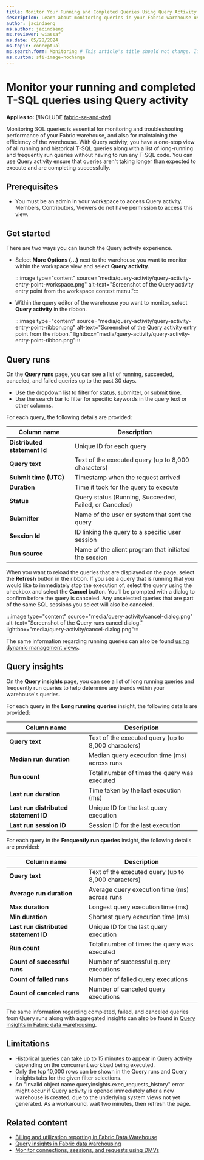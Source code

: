```yaml
---
title: Monitor Your Running and Completed Queries Using Query Activity
description: Learn about monitoring queries in your Fabric warehouse using Query activity.
author: jacindaeng
ms.author: jacindaeng
ms.reviewer: wiassaf
ms.date: 05/28/2024
ms.topic: conceptual
ms.search.form: Monitoring # This article's title should not change. If so, contact engineering.
ms.custom: sfi-image-nochange
---
```

# Monitor your running and completed T-SQL queries using Query activity

**Applies to:** [!INCLUDE [fabric-se-and-dw](includes/applies-to-version/fabric-se-and-dw.md)]

Monitoring SQL queries is essential for monitoring and troubleshooting performance of your Fabric warehouse, and also for maintaining the efficiency of the warehouse. With Query activity, you have a one-stop view of all running and historical T-SQL queries along with a list of long-running and frequently run queries without having to run any T-SQL code. You can use Query activity ensure that queries aren't taking longer than expected to execute and are completing successfully.

## Prerequisites

- You must be an admin in your workspace to access Query activity. Members, Contributors, Viewers do not have permission to access this view.

## Get started

There are two ways you can launch the Query activity experience.

- Select **More Options (...)** next to the warehouse you want to monitor within the workspace view and select **Query activity**.

    :::image type="content" source="media/query-activity/query-activity-entry-point-workspace.png" alt-text="Screenshot of the Query activity entry point from the workspace context menu.":::

- Within the query editor of the warehouse you want to monitor, select **Query activity** in the ribbon.

    :::image type="content" source="media/query-activity/query-activity-entry-point-ribbon.png" alt-text="Screenshot of the Query activity entry point from the ribbon." lightbox="media/query-activity/query-activity-entry-point-ribbon.png":::

## Query runs

On the **Query runs** page, you can see a list of running, succeeded, canceled, and failed queries up to the past 30 days. 

- Use the dropdown list to filter for status, submitter, or submit time. 
- Use the search bar to filter for specific keywords in the query text or other columns.

For each query, the following details are provided:

| Column name   |  Description |
|---|---|
|**Distributed statement Id**|Unique ID for each query|
|**Query text**|Text of the executed query (up to 8,000 characters)|
|**Submit time (UTC)**|Timestamp when the request arrived|
|**Duration**|Time it took for the query to execute|
|**Status**|Query status (Running, Succeeded, Failed, or Canceled)|
|**Submitter**|Name of the user or system that sent the query|
|**Session Id**|ID linking the query to a specific user session|
|**Run source**|Name of the client program that initiated the session|

When you want to reload the queries that are displayed on the page, select the **Refresh** button in the ribbon. If you see a query that is running that you would like to immediately stop the execution of, select the query using the checkbox and select the **Cancel** button. You'll be prompted with a dialog to confirm before the query is canceled. Any unselected queries that are part of the same SQL sessions you select will also be canceled.

:::image type="content" source="media/query-activity/cancel-dialog.png" alt-text="Screenshot of the Query runs cancel dialog." lightbox="media/query-activity/cancel-dialog.png":::

The same information regarding running queries can also be found [using dynamic management views](monitor-using-dmv.md).

## Query insights

On the **Query insights** page, you can see a list of long running queries and frequently run queries to help determine any trends within your warehouse's queries.

For each query in the **Long running queries** insight, the following details are provided:

| Column name   |  Description |
|---|---|
|**Query text**|Text of the executed query (up to 8,000 characters)|
|**Median run duration**|Median query execution time (ms) across runs|
|**Run count**|Total number of times the query was executed|
|**Last run duration**|Time taken by the last execution (ms)|
|**Last run distributed statement ID**|Unique ID for the last query execution|
|**Last run session ID**|Session ID for the last execution|

For each query in the **Frequently run queries** insight, the following details are provided:

| Column name   |  Description |
|---|---|
|**Query text**|Text of the executed query (up to 8,000 characters)|
|**Average run duration**|Average query execution time (ms) across runs|
|**Max duration**|Longest query execution time (ms)|
|**Min duration**|Shortest query execution time (ms)|
|**Last run distributed statement ID**|Unique ID for the last query execution|
|**Run count**|Total number of times the query was executed|
|**Count of successful runs**|Number of successful query executions|
|**Count of failed runs**|Number of failed query executions|
|**Count of canceled runs**|Number of canceled query executions|

The same information regarding completed, failed, and canceled queries from Query runs along with aggregated insights can also be found in [Query insights in Fabric data warehousing](query-insights.md).

## Limitations

- Historical queries can take up to 15 minutes to appear in Query activity depending on the concurrent workload being executed.
- Only the top 10,000 rows can be shown in the Query runs and Query insights tabs for the given filter selections.  
- An "Invalid object name queryinsights.exec_requests_history" error might occur if Query activity is opened immediately after a new warehouse is created, due to the underlying system views not yet generated. As a workaround, wait two minutes, then refresh the page.

## Related content

- [Billing and utilization reporting in Fabric Data Warehouse](usage-reporting.md)
- [Query insights in Fabric data warehousing](query-insights.md)
- [Monitor connections, sessions, and requests using DMVs](monitor-using-dmv.md)
